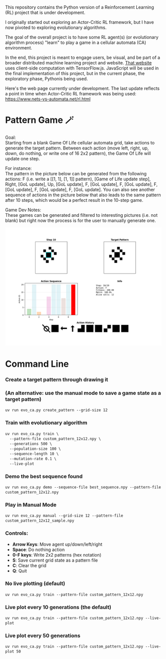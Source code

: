 This repository contains the Python version of a Reinforcement Learning (RL) project that is under development. 

I originally started out exploring an Actor-Critic RL framework, but I have now pivoted to exploring evolutionary algorithms.

The goal of the overall project is to have some RL agent(s) (or evolutionary algorithm process) "learn" to play a game in a cellular automata (CA) environment. 

In the end, this project is meant to engage users, be visual, and be part of a broader distributed machine learning project and website. [That website](https://www.nets-vs-automata.net) uses client-side computation with TensorFlow.js. JavaScript will be used in the final implementation of this project, but in the current phase, the exploratory phase, Pythonis being used.

Here's the web page currently under development. The last update reflects a point in time when Actor-Critic RL framework was being used:
https://www.nets-vs-automata.net/rl.html

# Pattern Game 🪄

Goal:   
Starting from a blank Game Of Life cellular automata grid, take actions to generate the target pattern. Between each action (move left, right, up, down, do nothing, or write one of 16 2x2 pattern), the Game Of Life will update one step.  

For instance:  
The pattern in the picture below can be generated from the following actions: F (i.e. write a [[1, 1], [1, 1]] pattern), [Game of Life update step], Right, [GoL update], Up, [GoL update],  F, [GoL update], F, [GoL update], F, [GoL update], F, [GoL update], F, [GoL update]. You can also see another sequence of actions in the picture below that also leads to the same pattern after 10 steps, which would be a perfect result in the 10-step game.


Game Dev Notes:  
These games can be generated and filtered to interesting pictures (i.e. not blank) but right now the process is for the user to manually generate one.

![draw pattern game](F_left_up_F_F_F_F_F.png)


# Command Line

### Create a target pattern through drawing it 
### (An alternative: use the manual mode to save a game state as a target pattern)
```
uv run evo_ca.py create_pattern --grid-size 12
```

### Train with evolutionary algorithm
```
uv run evo_ca.py train \
  --pattern-file custom_pattern_12x12.npy \
  --generations 500 \
  --population-size 100 \
  --sequence-length 10 \
  --mutation-rate 0.1 \
  --live-plot
```

### Demo the best sequence found
```
uv run evo_ca.py demo --sequence-file best_sequence.npy --pattern-file custom_pattern_12x12.npy
```

### Play in Manual Mode
```
uv run evo_ca.py manual --grid-size 12 --pattern-file custom_pattern_12x12_sample.npy
```

### Controls:
- **Arrow Keys**: Move agent up/down/left/right
- **Space**: Do nothing action
- **0-F keys**: Write 2x2 patterns (hex notation)
- **S**: Save current grid state as a pattern file
- **C**: Clear the grid
- **Q**: Quit

### No live plotting (default)
```
uv run evo_ca.py train --pattern-file custom_pattern_12x12.npy
```

### Live plot every 10 generations (the default)
```
uv run evo_ca.py train --pattern-file custom_pattern_12x12.npy --live-plot
```

### Live plot every 50 generations
```
uv run evo_ca.py train --pattern-file custom_pattern_12x12.npy --live-plot 50
```